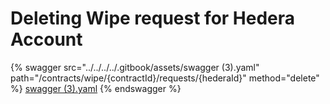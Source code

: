 # Deleting Wipe request for Hedera Account

{% swagger src="../../../../.gitbook/assets/swagger (3).yaml" path="/contracts/wipe/{contractId}/requests/{hederaId}" method="delete" %}
[swagger (3).yaml](<../../../../.gitbook/assets/swagger (3).yaml>)
{% endswagger %}
